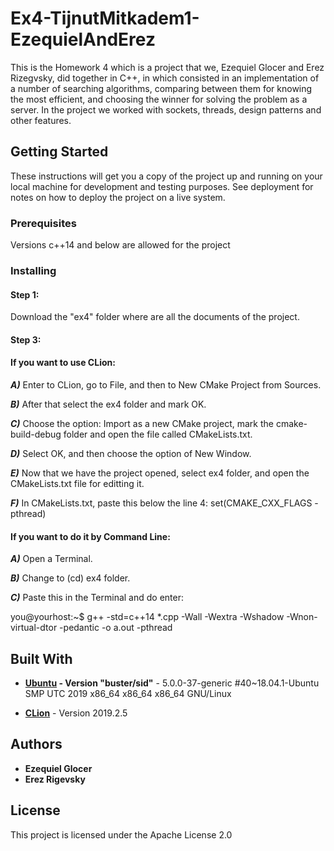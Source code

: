 # Ex4-TijnutMitkadem1-EzequielAndErez
This is the Homework 4 which is a project that we, Ezequiel Glocer and Erez Rizegvsky, did together in C++, in which consisted in an implementation of a number of searching algorithms, comparing between them for knowing the most efficient, and choosing the winner for solving the problem as a server. In the project we worked with sockets, threads, design patterns and other features.
## Getting Started

These instructions will get you a copy of the project up and running on your local machine for development and testing purposes. See deployment for notes on how to deploy the project on a live system.

### Prerequisites

Versions c++14 and below are allowed for the project

### Installing

#### Step 1:
Download the "ex4" folder where are all the documents of the project.

#### Step 3:

#### If you want to use CLion:

***A)*** Enter to CLion, go to File, and then to New CMake Project from Sources.

***B)*** After that select the ex4 folder and mark OK.

***C)*** Choose the option: Import as a new CMake project, mark the cmake-build-debug folder and open the file called      CMakeLists.txt. 

***D)*** Select OK, and then choose the option of New Window. 

***E)*** Now that we have the project opened, select ex4 folder, and open the CMakeLists.txt file for editting it.

***F)*** In CMakeLists.txt, paste this below the line 4: set(CMAKE_CXX_FLAGS -pthread)



#### If you want to do it by Command Line:

***A)*** Open a Terminal.

***B)*** Change to (cd) ex4 folder.

***C)*** Paste this in the Terminal and do enter:

you@yourhost:~$ g++ -std=c++14 *.cpp -Wall -Wextra -Wshadow -Wnon-virtual-dtor -pedantic -o a.out -pthread


## Built With
* **[Ubuntu](https://ubuntu.com/download/desktop) - Version "buster/sid"** - 5.0.0-37-generic #40~18.04.1-Ubuntu SMP UTC 2019 x86_64 x86_64 x86_64 GNU/Linux

* **[CLion](https://www.jetbrains.com/es-es/clion/download/#section=linux)** - Version 2019.2.5

## Authors

* **Ezequiel Glocer**
* **Erez Rigevsky**

## License

This project is licensed under the Apache License 2.0
